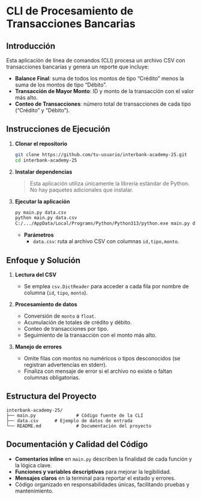 # CLI de Procesamiento de Transacciones Bancarias

## Introducción
Esta aplicación de línea de comandos (CLI) procesa un archivo CSV con transacciones bancarias y genera un reporte que incluye:
- **Balance Final**: suma de todos los montos de tipo “Crédito” menos la suma de los montos de tipo “Débito”.  
- **Transacción de Mayor Monto**: ID y monto de la transacción con el valor más alto.  
- **Conteo de Transacciones**: número total de transacciones de cada tipo (“Crédito” y “Débito”).

## Instrucciones de Ejecución

1. **Clonar el repositorio**  
   ```bash
   git clone https://github.com/tu-usuario/interbank-academy-25.git
   cd interbank-academy-25
   ```

2. **Instalar dependencias**  
   > Esta aplicación utiliza únicamente la librería estándar de Python. No hay paquetes adicionales que instalar.

3. **Ejecutar la aplicación**  
   ```bash
   py main.py data.csv
   python main.py data.csv
   C:/.../AppData/Local/Programs/Python/Python313/python.exe main.py data.csv
   ```
   - **Parámetros**  
     - `data.csv`: ruta al archivo CSV con columnas `id,tipo,monto`.

## Enfoque y Solución

1. **Lectura del CSV**  
   - Se emplea `csv.DictReader` para acceder a cada fila por nombre de columna (`id`, `tipo`, `monto`).

2. **Procesamiento de datos**  
   - Conversión de `monto` a `float`.  
   - Acumulación de totales de crédito y débito.  
   - Conteo de transacciones por tipo.  
   - Seguimiento de la transacción con el monto más alto.

3. **Manejo de errores**  
   - Omite filas con montos no numéricos o tipos desconocidos (se registran advertencias en stderr).  
   - Finaliza con mensaje de error si el archivo no existe o faltan columnas obligatorias.

## Estructura del Proyecto
```
interbank-academy-25/
├── main.py               # Código fuente de la CLI
├── data.csv      # Ejemplo de datos de entrada
└── README.md             # Documentación del proyecto
```

## Documentación y Calidad del Código
- **Comentarios inline** en `main.py` describen la finalidad de cada función y la lógica clave.  
- **Funciones y variables descriptivas** para mejorar la legibilidad.  
- **Mensajes claros** en la terminal para reportar el estado y errores.  
- Código organizado en responsabilidades únicas, facilitando pruebas y mantenimiento.